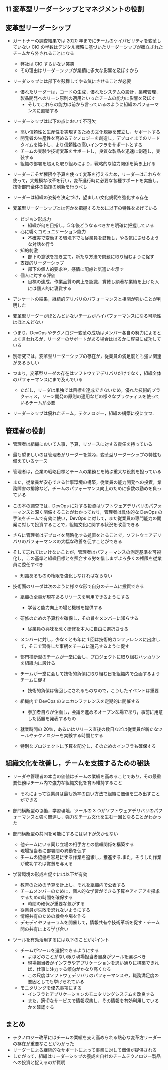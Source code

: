 ## 11 変革型リーダーシップとマネジメントの役割

## 変革型リーダーシップ

- ガートナーの調査結果では 2020 年までにチームのケイパビリティを変革していない CIO の半数はデジタル戦略に基づいたリーダーシップが確立されたチームから外されることになる

  - 弊社は CIO すらいない笑笑
  - その理由はリーダーシップが業績に多大な影響を及ぼすから

- リーダシップには部下を鼓舞してやる気にさせることが必要

  - 優れたリーダーは，コードの生成，優れたシステムの設計，業務管理，製品開発へのリーン原則の適用といったチームの能力に影響を及ぼす
    - そしてこれらの能力は前から言っているのように組織のパフォーマンスに直結する

- リーダーシップは以下の点において不可欠

  - 高い信頼性と生産性を実現するための文化規範を確立し，サポートする
  - 開発者の生産性を高めるテクノロジーを創造し，デプロイまでのリードタイムを縮小し，より信頼性の高いインフラをサポートとする
  - チームの実験や技術変革をサポートし，良質な製品を迅速に創造し，実装する
  - 組織の部署を超えた取り組みにより，戦略的な協力関係を築き上げる

- リーダーこそが権限や予算を使って変革を行えるため，リーダーはこれらを使って，大規模な改革を行い，変革進行時に必要な各種サポートを実施し，技術部門全体の指揮の刷新を行うべし

- リーダーは組織の姿勢を決定づけ，望ましい文化規範を強化する存在
- 変革型リーダーシップとは何かを把握するために以下の特性をあげている

  - ビジョン形成力
    - 組織が何を目指し，5 年後どうなるべきかを明確に把握している
  - 心に響くコミュニケーション能力
    - 不確実で変動する環境下でも従業員を鼓舞し，やる気にさせるような対話を行う
  - 知的刺激
    - 部下の意欲を掻き立て，新たな方法で問題に取り組むように促す
  - 支援的リーダーシップ
    - 部下の個人的要求や，感情に配慮と気遣いを示す
  - 個人に対する評価
    - 目標の達成，作業品質の向上を認識，賞賛し顕著な業績を上げた人には個人的に褒賞する

- アンケートの結果，継続的デリバリのパフォーマンスと相関が強いことが判明した
- 変革型リーダーがほとんどいないチームがハイパフォーマンスになる可能性はほとんどない
- つまり，DevOps やテクノロジー変革の成功はメンバー各自の努力によるとよく言われるが，リーダーのサポートがある場合ははるかに容易に成功している
- 別研究では，変革型リーダーシップの存在が，従業員の満足度とも強い関連があるらしい
- つまり，変革型リーダの存在はソフトウェアデリバリだけでなく，組織全体のパフォーマンスにまで及んでいる
  - ただし，リーダは単独では目標を達成できないため，優れた技術的プラクティス，リーン開発の原則の適用などの様々なプラクティスを使っているチームが必要
- リーダーシップは優れたチーム，テクノロジー，組織の構築に役に立つ.

## 管理者の役割

- 管理者は組織において人事，予算，リソースに対する責任を持っている
- 最も望ましいのは管理者がリーダーを兼ね，変革型リーダーシップの特性も備えているケース
- 管理者は，企業の戦略目標とチームの業務とを結ぶ重大な役割を担っている
- また，従業員が安心できる仕事環境の構築，従業員の能力開発への投資，業務障害の排除など，チームのパフォーマンス向上のために多数の勤めを負っている
- この本の調査では，DevOps に対する投資はソフトウェアデリバリのパフォーマンスと深く関係することがわかっており，管理者は具体的な DevOps の手法をチームで有効に使い，DevOps に対して，また従業員の専門能力の開発に対して投資することで，組織文化に関する状況を改善できる
- さらに管理者はデプロイを簡略化する処置をとることで，ソフトウェアデリバリのパフォーマンスの大幅な改善を促すことができる
- そして忘れてはいけないことが，管理者はパフォーマンスの測定基準を可視化し，この基準と組織目標とを照合する労を惜しまずよろ多くの権限を従業員に委任すべき

  - 知識あるものの権限を強化しなければならない

- 技術面のリーダは次のように様々な形で自分のチームに投資できる

  - 組織の全員が現在あるリソースを利用できるようにする
    - 学習と能力向上の場と機械を提供する
  - 研修のための予算枠を確保し，その旨をメンバーに知らせる

    - 従業員の興味を惹く研修を本人に自由に選択させる

  - メンバーに対し，少なくとも年に 1 回は技術的カンファレンスに出席して，そこで習得した事柄をチームに還元するように促す
  - 部門横断型のチームが一堂に会し，プロジェクトに取り組むハッカソンを組織内に設ける
  - チームが一堂に会して技術的負債に取り組む日を組織内で企画するようチームに促す
    - 技術的負債は後回しにされるものなので，こうしたイベントは重要
  - 組織内で DevOps のミニカンファレンスを定期的に開催する
    - 参加者自らが企画し，会議を進めるオープンな場であり，事前に用意した話題を発表するもの
  - 就業時間の 20％，あるいはリリース直後の数日などは従業員が新たなツールやテクノロジーを実験する時間とする
  - 特別なプロジェクトに予算を配分し，そのためのインフラも確保する

## 組織文化を改善し，チームを支援するための秘訣

- リーダや管理者の本当の価値はチームの業績を高めることであり，その最重要任務はチーム内で強力な組織文化を育み維持すること

  - それによって従業員は最も効率の良い方法で組織に価値を生み出すことができる

- 部門横断型の協働，学習環境，ツールの 3 つがソフトウェアデリバリのパフォーマンスと強く関連し，強力なチーム文化を生む一因となることがわかった
- 部門横断型の共同を可能にするには以下が欠かせない

  - 他チームにいる同じ立場の相手方との信頼関係を構築する
  - 現場担当者に部署間の異動を促す
  - チームの協働を容易にする作業を追求し，推進する.また，そうした作業が成功すれば賞賛を与える

- 学習環境の形成を促すには以下が有効

  - 教育のための予算を計上し，それを組織内で公表する
  - チームメンバーのために，個人的な学習ができる予算やアイデアを探求するための時間を確保する
    - 時間の確保が重要な気がする
  - 従業員が失敗を恐れないようにする
  - 情報共有のための機会や場を作る
  - デモデイやフォーラムを開催して，情報共有や技術革新を促す
    <tab>- チーム間の共有による学び合い

- ツールを有効活用するには以下のことがポイント
  - チームがツールを選択できるようにする
    - よほどのことがない限り現場担当者自身がツールを選ぶべき
    - 現場担当者がインフラやアプリケーションを思い通りに構築できれば，仕事に注力する傾向がかなり高くなる
    - この尺度はソフトウェデリバリのパフォーマンスや，職務満足度の要因としても挙げられている
  - モニタリングを優先事項にする
    - インフラとアプリケーションのモニタリングシステムを改良する
    - また，適切なサービスで情報収集し，その情報を有効利用しているかを確認する

## まとめ

- テクノロジー改革にはチームの業績を支え高められる熱心な変革方リーダーの存在が重要なことがわかった
- リーダーによる継続的なサポートによって事業に対して価値が提供される
- したがって，組織はリーダーシップの養成を自社のチームテクノロジー製品への投資と捉えるのが賢明
